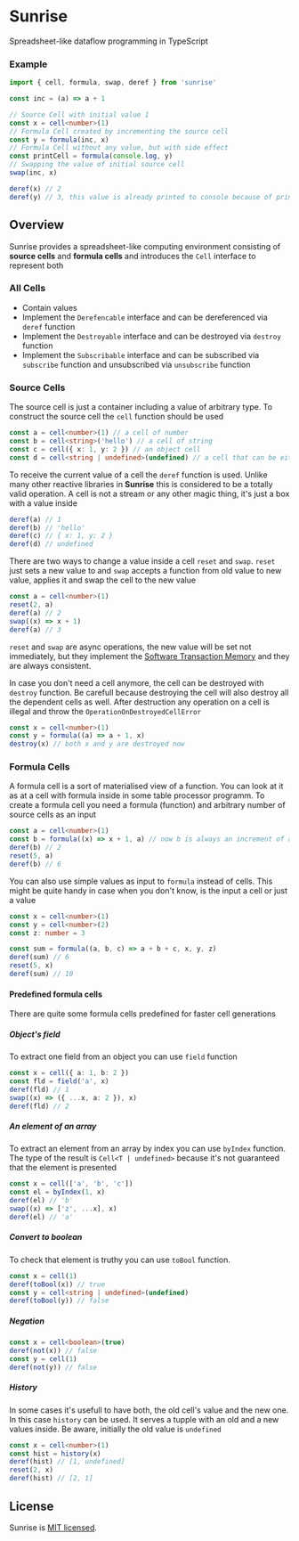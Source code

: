 # Sunrise

Spreadsheet-like dataflow programming in TypeScript

### Example

```typescript
import { cell, formula, swap, deref } from 'sunrise'

const inc = (a) => a + 1

// Source Cell with initial value 1
const x = cell<number>(1)
// Formula Cell created by incrementing the source cell
const y = formula(inc, x)
// Formula Cell without any value, but with side effect
const printCell = formula(console.log, y)
// Swapping the value of initial source cell
swap(inc, x)

deref(x) // 2
deref(y) // 3, this value is already printed to console because of printCell
```

## Overview

Sunrise provides a spreadsheet-like computing environment consisting
of **source cells** and **formula cells** and introduces the `Cell`
interface to represent both

### All Cells

-   Contain values
-   Implement the `Derefencable` interface and can be dereferenced via `deref` function
-   Implement the `Destroyable` interface and can be destroyed via `destroy` function
-   Implement the `Subscribable` interface and can be subscribed via `subscribe` function
    and unsubscribed via `unsubscribe` function

### Source Cells

The source cell is just a container including a value of arbitrary type. To construct
the source cell the `cell` function should be used

```typescript
const a = cell<number>(1) // a cell of number
const b = cell<string>('hello') // a cell of string
const c = cell({ x: 1, y: 2 }) // an object cell
const d = cell<string | undefined>(undefined) // a cell that can be either string or undefined
```

To receive the current value of a cell the `deref` function is used. Unlike many other
reactive libraries in **Sunrise** this is considered to be a totally valid operation.
A cell is not a stream or any other magic thing, it's just a box with a value inside

```typescript
deref(a) // 1
deref(b) // 'hello'
deref(c) // { x: 1, y: 2 }
deref(d) // undefined
```

There are two ways to change a value inside a cell `reset` and `swap`. `reset` just
sets a new value to and `swap` accepts a function from old value to new value, applies
it and swap the cell to the new value

```typescript
const a = cell<number>(1)
reset(2, a)
deref(a) // 2
swap((x) => x + 1)
deref(a) // 3
```

`reset` and `swap` are async operations, the new value will be set not immediately, but
they implement the [Software Transaction Memory](https://en.wikipedia.org/wiki/Software_transactional_memory)
and they are always consistent.

In case you don't need a cell anymore, the cell can be destroyed with `destroy` function.
Be carefull because destroying the cell will also destroy all the dependent cells as well.
After destruction any operation on a cell is illegal and throw the `OperationOnDestroyedCellError`

```typescript
const x = cell<number>(1)
const y = formula((a) => a + 1, x)
destroy(x) // both x and y are destroyed now
```

### Formula Cells

A formula cell is a sort of materialised view of a function. You can look at it as at
a cell with formula inside in some table processor programm. To create a formula cell
you need a formula (function) and arbitrary number of source cells as an input

```typescript
const a = cell<number>(1)
const b = formula((x) => x + 1, a) // now b is always an increment of a
deref(b) // 2
reset(5, a)
deref(b) // 6
```

You can also use simple values as input to `formula` instead of cells. This might be
quite handy in case when you don't know, is the input a cell or just a value

```typescript
const x = cell<number>(1)
const y = cell<number>(2)
const z: number = 3

const sum = formula((a, b, c) => a + b + c, x, y, z)
deref(sum) // 6
reset(5, x)
deref(sum) // 10
```

#### Predefined formula cells

There are quite some formula cells predefined for faster cell generations

##### Object's field

To extract one field from an object you can use `field` function

```typescript
const x = cell({ a: 1, b: 2 })
const fld = field('a', x)
deref(fld) // 1
swap((x) => ({ ...x, a: 2 }), x)
deref(fld) // 2
```

##### An element of an array

To extract an element from an array by index you can use `byIndex` function.
The type of the result is `Cell<T | undefined>` because it's not guaranteed
that the element is presented

```typescript
const x = cell(['a', 'b', 'c'])
const el = byIndex(1, x)
deref(el) // 'b'
swap((x) => ['z', ...x], x)
deref(el) // 'a'
```

##### Convert to boolean

To check that element is truthy you can use `toBool` function.

```typescript
const x = cell(1)
deref(toBool(x)) // true
const y = cell<string | undefined>(undefined)
deref(toBool(y)) // false
```

##### Negation

```typescript
const x = cell<boolean>(true)
deref(not(x)) // false
const y = cell(1)
deref(not(y)) // false
```

##### History

In some cases it's usefull to have both, the old cell's value and the new one.
In this case `history` can be used. It serves a tupple with an old and a new
values inside. Be aware, initially the old value is `undefined`

```typescript
const x = cell<number>(1)
const hist = history(x)
deref(hist) // [1, undefined]
reset(2, x)
deref(hist) // [2, 1]
```

## License

Sunrise is [MIT licensed](./LICENSE).
